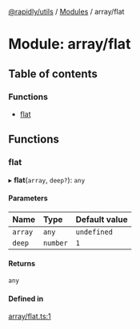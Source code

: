 [@rapidly/utils](../README.md) / [Modules](../modules.md) / array/flat

# Module: array/flat

## Table of contents

### Functions

- [flat](array_flat.md#flat)

## Functions

### flat

▸ **flat**(`array`, `deep?`): `any`

#### Parameters

| Name | Type | Default value |
| :------ | :------ | :------ |
| `array` | `any` | `undefined` |
| `deep` | `number` | `1` |

#### Returns

`any`

#### Defined in

[array/flat.ts:1](https://github.com/canguser/rapidly-utils/blob/47e660a/main/array/flat.ts#L1)
